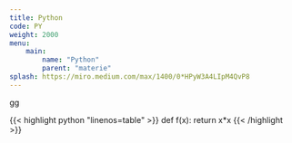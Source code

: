 ```yaml
---
title: Python
code: PY
weight: 2000
menu:
    main:
        name: "Python"
        parent: "materie"
splash: https://miro.medium.com/max/1400/0*HPyW3A4LIpM4QvP8
---
```

gg

{{< highlight python "linenos=table" >}}
def f(x):
    return x*x
{{< /highlight >}}
